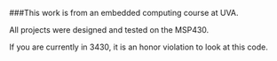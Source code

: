 ###This work is from an embedded computing course at UVA.

All projects were designed and tested on the MSP430.

If you are currently in 3430, it is an honor violation to look at this code.
